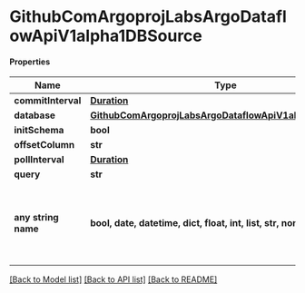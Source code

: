 # GithubComArgoprojLabsArgoDataflowApiV1alpha1DBSource

#### Properties
Name | Type | Description | Notes
------------ | ------------- | ------------- | -------------
**commitInterval** | [**Duration**](Duration.md) |  | [optional] 
**database** | [**GithubComArgoprojLabsArgoDataflowApiV1alpha1Database**](GithubComArgoprojLabsArgoDataflowApiV1alpha1Database.md) |  | [optional] 
**initSchema** | **bool** |  | [optional] 
**offsetColumn** | **str** |  | [optional] 
**pollInterval** | [**Duration**](Duration.md) |  | [optional] 
**query** | **str** |  | [optional] 
**any string name** | **bool, date, datetime, dict, float, int, list, str, none_type** | any string name can be used but the value must be the correct type | [optional]

[[Back to Model list]](../README.md#documentation-for-models) [[Back to API list]](../README.md#documentation-for-api-endpoints) [[Back to README]](../README.md)

